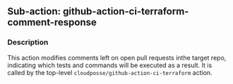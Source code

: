 ## Sub-action: github-action-ci-terraform-comment-response

### Description

This action modifies comments left on open pull requests inthe target repo, indicating which tests and commands will be executed as a result. It is called by the top-level `cloudposse/github-action-ci-terraform` action.

